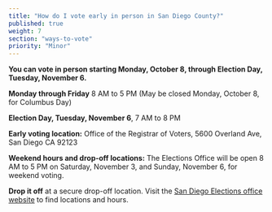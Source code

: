 ```yaml
---
title: "How do I vote early in person in San Diego County?"
published: true
weight: 7
section: "ways-to-vote"
priority: "Minor"
---
```


**You can vote in person starting Monday, October 8, through Election Day, Tuesday, November 6.**  

**Monday through Friday** 8 AM to 5 PM (May be closed Monday, October 8, for Columbus Day)  

**Election Day, Tuesday, November 6**, 7 AM to 8 PM  

**Early voting location:** Office of the Registrar of Voters, 5600 Overland Ave, San Diego CA 92123  

**Weekend hours and drop-off locations:** The Elections Office will be open 8 AM to 5 PM on Saturday, November 3, and Sunday, November 6, for weekend voting.  

**Drop it off** at a secure drop-off location. Visit the [San Diego Elections office website](https://www.sdvote.com/content/rov/en/elections.html) to find locations and hours.